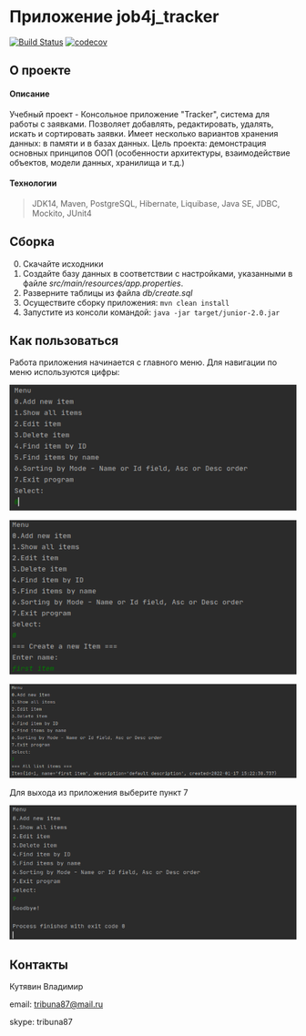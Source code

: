 # Приложение job4j_tracker
[![Build Status](https://travis-ci.com/kva-devops/job4j_tracker.svg?branch=master)](https://travis-ci.com/kva-devops/job4j_tracker)
[![codecov](https://codecov.io/gh/kva-devops/job4j_tracker/branch/master/graph/badge.svg)](https://codecov.io/gh/kva-devops/job4j_tracker)

## О проекте
#### Описание 
Учебный проект - Консольное приложение "Tracker", система для работы с заявками.
Позволяет добавлять, редактировать, удалять, искать и сортировать заявки.
Имеет несколько вариантов хранения данных: в памяти и в базах данных.
Цель проекта: демонстрация основных принципов ООП (особенности архитектуры, 
взаимодействие объектов, модели данных, хранилища и т.д.)

#### Технологии
>JDK14, Maven, PostgreSQL, Hibernate, Liquibase, Java SE, JDBC, Mockito, JUnit4

## Сборка
0. Скачайте исходники
1. Создайте базу данных в соответствии с настройками, указанными в файле *src/main/resources/app.properties*. 
2. Разверните таблицы из файла *db/create.sql*
2. Осуществите сборку приложения: `mvn clean install`
3. Запустите из консоли командой: `java -jar target/junior-2.0.jar`

## Как пользоваться
Работа приложения начинается с главного меню. Для навигации по меню используются цифры:

![MainMenu](images/Selection_228.png)

![AddItem](images/Selection_229.png)

![ShowAllItem](images/Selection_230.png)

Для выхода из приложения выберите пункт 7

![Exit](images/Selection_231.png)

## Контакты
Кутявин Владимир

email: tribuna87@mail.ru

skype: tribuna87
